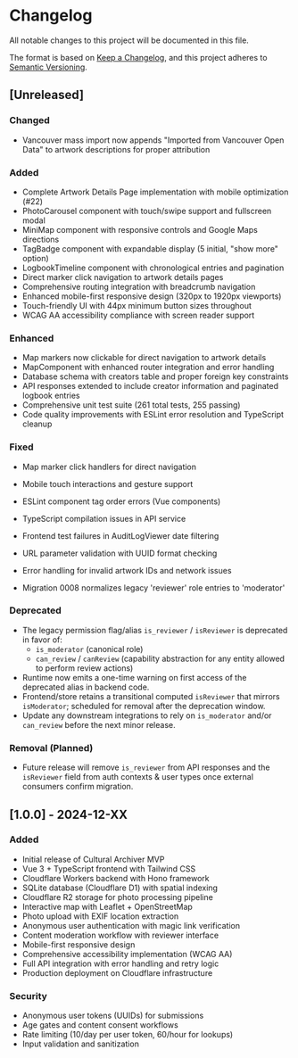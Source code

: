 # Changelog

All notable changes to this project will be documented in this file.

The format is based on [Keep a Changelog](https://keepachangelog.com/en/1.0.0/), and this project adheres to [Semantic Versioning](https://semver.org/spec/v2.0.0.html).

## [Unreleased]

### Changed

- Vancouver mass import now appends "Imported from Vancouver Open Data" to artwork descriptions for proper attribution

### Added

- Complete Artwork Details Page implementation with mobile optimization (#22)
- PhotoCarousel component with touch/swipe support and fullscreen modal
- MiniMap component with responsive controls and Google Maps directions
- TagBadge component with expandable display (5 initial, "show more" option)
- LogbookTimeline component with chronological entries and pagination
- Direct marker click navigation to artwork details pages
- Comprehensive routing integration with breadcrumb navigation
- Enhanced mobile-first responsive design (320px to 1920px viewports)
- Touch-friendly UI with 44px minimum button sizes throughout
- WCAG AA accessibility compliance with screen reader support

### Enhanced

- Map markers now clickable for direct navigation to artwork details
- MapComponent with enhanced router integration and error handling
- Database schema with creators table and proper foreign key constraints
- API responses extended to include creator information and paginated logbook entries
- Comprehensive unit test suite (261 total tests, 255 passing)
- Code quality improvements with ESLint error resolution and TypeScript cleanup

### Fixed

- Map marker click handlers for direct navigation
- Mobile touch interactions and gesture support
- ESLint component tag order errors (Vue components)
- TypeScript compilation issues in API service
- Frontend test failures in AuditLogViewer date filtering
- URL parameter validation with UUID format checking
- Error handling for invalid artwork IDs and network issues

- Migration 0008 normalizes legacy 'reviewer' role entries to 'moderator'

### Deprecated

- The legacy permission flag/alias `is_reviewer` / `isReviewer` is deprecated in favor of:
  - `is_moderator` (canonical role)
  - `can_review` / `canReview` (capability abstraction for any entity allowed to perform review actions)
- Runtime now emits a one-time warning on first access of the deprecated alias in backend code.
- Frontend/store retains a transitional computed `isReviewer` that mirrors `isModerator`; scheduled for removal after the deprecation window.
- Update any downstream integrations to rely on `is_moderator` and/or `can_review` before the next minor release.

### Removal (Planned)

- Future release will remove `is_reviewer` from API responses and the `isReviewer` field from auth contexts & user types once external consumers confirm migration.

## [1.0.0] - 2024-12-XX

### Added

- Initial release of Cultural Archiver MVP
- Vue 3 + TypeScript frontend with Tailwind CSS
- Cloudflare Workers backend with Hono framework
- SQLite database (Cloudflare D1) with spatial indexing
- Cloudflare R2 storage for photo processing pipeline
- Interactive map with Leaflet + OpenStreetMap
- Photo upload with EXIF location extraction
- Anonymous user authentication with magic link verification
- Content moderation workflow with reviewer interface
- Mobile-first responsive design
- Comprehensive accessibility implementation (WCAG AA)
- Full API integration with error handling and retry logic
- Production deployment on Cloudflare infrastructure

### Security

- Anonymous user tokens (UUIDs) for submissions
- Age gates and content consent workflows
- Rate limiting (10/day per user token, 60/hour for lookups)
- Input validation and sanitization
